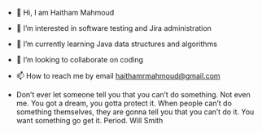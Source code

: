 - 👋 Hi, I am Haitham Mahmoud
- 👀 I’m interested in software testing and Jira administration
- 🌱 I’m currently learning Java data structures and algorithms
- 💞️ I’m looking to collaborate on coding 
- 📫 How to reach me by email haithamrmahmoud@gmail.com

- Don’t ever let someone tell you that you can’t do something. Not even me. You got a dream, you gotta protect it. When people can’t do something themselves, they are gonna tell you that you can’t do it. You want something go get it. Period.
Will Smith

<!---
Haitham-Mahmoud/Haitham-Mahmoud is a ✨ special ✨ repository because its `README.md` (this file) appears on your GitHub profile.
You can click the Preview link to take a look at your changes.
--->
